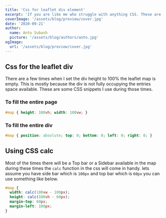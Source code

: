 ```yaml
---
title: 'Css for leaflet div element'
excerpt: 'If you are like me who struggle with anything CSS. These are some small css that will help you to fill the leaflet map without setting the fixed height'
coverImage: '/assets/blog/preview/cover.jpg'
date: '2020-09-21'
author:
  name: Anto Subash
  picture: '/assets/blog/authors/anto.jpg'
ogImage:
  url: '/assets/blog/preview/cover.jpg'
---
```


## Css for the leaflet div

There are a few times when I set the div height to 100% the leaflet map is empty. This is mostly because the div is not fully occupying the entries space available. These are some CSS snippets I use during those times.

### To fill the entire page

```css
#map { height: 100vh; width: 100vw; }
```

### To fill the entire div

```css
#map { position: absolute; top: 0; bottom: 0; left: 0; right: 0; }
```

## Using CSS calc

Most of the times there will be a Top bar or a Sidebar available in the map during these times the `calc` function in the css will come in handy. lets assume you have side bar which is `100px` and top bar which is `60px` you can use something like below.

```css
#map {
  width: calc(100vw - 100px);
  height: calc(100vh - 60px);
  margin-top: 60px;
  margin-left: 100px;
}
```
